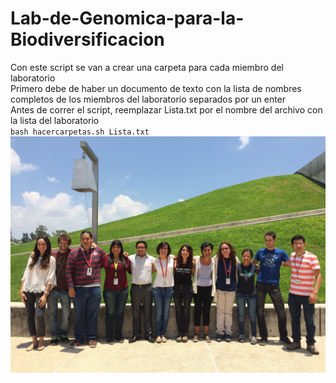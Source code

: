 # Lab-de-Genomica-para-la-Biodiversificacion
Con este script se van a crear una carpeta para cada miembro del laboratorio   
Primero debe de haber un documento de texto con la lista de nombres completos de los miembros del laboratorio separados por un enter  
Antes de correr el script, reemplazar Lista.txt por el nombre del archivo con la lista del laboratorio  
`bash hacercarpetas.sh Lista.txt`
![GitHub Logo](IMG_2335.jpg)
